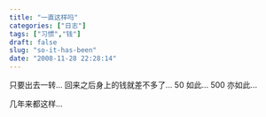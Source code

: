 ```yaml
---
title: "一直这样吗"
categories: ["日志"]
tags: ["习惯","钱"]
draft: false
slug: "so-it-has-been"
date: "2008-11-28 22:28:14"
---
```


只要出去一转...
回来之后身上的钱就差不多了...
50 如此...
500 亦如此...
 
几年来都这样...

